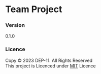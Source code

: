 # Team Project

### Version
0.1.0

### Licence
Copy &copy; 2023 DEP-11. All Rights Reserved <br>
This project is Licenced under [MIT](Licence.txt) Licence